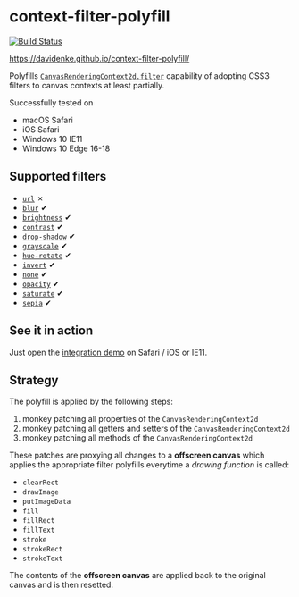 # context-filter-polyfill

[![Build Status](https://travis-ci.org/davidenke/context-filter-polyfill.svg?branch=master)](https://travis-ci.org/davidenke/context-filter-polyfill)

https://davidenke.github.io/context-filter-polyfill/

Polyfills [`CanvasRenderingContext2d.filter`](https://developer.mozilla.org/en-US/docs/Web/API/CanvasRenderingContext2D/filter) capability of adopting CSS3 filters to canvas contexts at least partially.

Successfully tested on
* macOS Safari
* iOS Safari
* Windows 10 IE11
* Windows 10 Edge 16-18

## Supported filters
* [`url`](https://developer.mozilla.org/en-US/docs/Web/CSS/filter#url()) ✗
* [`blur`](https://developer.mozilla.org/en-US/docs/Web/CSS/filter#blur()) ✔
* [`brightness`](https://developer.mozilla.org/en-US/docs/Web/CSS/filter#brightness()) ✔
* [`contrast`](https://developer.mozilla.org/en-US/docs/Web/CSS/filter#contrast()) ✔
* [`drop-shadow`](https://developer.mozilla.org/en-US/docs/Web/CSS/filter#drop-shadow()) ✔
* [`grayscale`](https://developer.mozilla.org/en-US/docs/Web/CSS/filter#grayscale()) ✔
* [`hue-rotate`](https://developer.mozilla.org/en-US/docs/Web/CSS/filter#hue-rotate()) ✔
* [`invert`](https://developer.mozilla.org/en-US/docs/Web/CSS/filter#invert()) ✔
* [`none`](https://developer.mozilla.org/en-US/docs/Web/CSS/filter#none()) ✔
* [`opacity`](https://developer.mozilla.org/en-US/docs/Web/CSS/filter#opacity()) ✔
* [`saturate`](https://developer.mozilla.org/en-US/docs/Web/CSS/filter#saturate()) ✔
* [`sepia`](https://developer.mozilla.org/en-US/docs/Web/CSS/filter#sepia()) ✔

## See it in action
Just open the [integration demo](https://davidenke.github.io/context-filter-polyfill/) on Safari / iOS or IE11.

## Strategy
The polyfill is applied by the following steps:

1. monkey patching all properties of the `CanvasRenderingContext2d`
1. monkey patching all getters and setters of the `CanvasRenderingContext2d`
1. monkey patching all methods of the `CanvasRenderingContext2d`


These patches are proxying all changes to a **offscreen canvas** which applies the appropriate filter polyfills everytime a _drawing 
function_ is called:

* `clearRect`
* `drawImage`
* `putImageData`
* `fill`
* `fillRect`
* `fillText`
* `stroke`
* `strokeRect`
* `strokeText`

The contents of the **offscreen canvas** are applied back to the original canvas and is then resetted.
